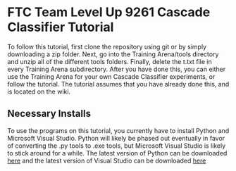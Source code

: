 # FTC Team Level Up 9261 Cascade Classifier Tutorial
To follow this tutorial, first clone the repository using git or by simply downloading a zip folder. Next, go into the Training Arena/tools directory and unzip all of the different tools folders. Finally, delete the t.txt file in every Training Arena subdirectory. After you have done this, you can either use the Training Arena for your own Cascade Classifier experiments, or follow the tutorial. The tutorial assumes that you have already done this, and is located on the wiki.

## Necessary Installs
To use the programs on this tutorial, you currently have to install Python and Microsoft Visual Studio. Python will likely be phased out eventually in favor of converting the .py tools to .exe tools, but Microsoft Visual Studio is likely to stick around for a while.
The latest version of Python can be downloaded [here](https://www.python.org/downloads/) and the latest version of Visual Studio can be downloaded [here](https://www.visualstudio.com/downloads/)
